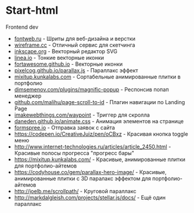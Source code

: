 # Start-html
Frontend dev
<ul>
	<li><a href="fontweb.ru">fontweb.ru</a> - Шриты для веб-дизайна и верстки</li>
	<li><a href="wireframe.cc">wireframe.cc</a> - Отличный сервис для скетчинга</li>
	<li><a href="inkscape.org">inkscape.org</a> - Векторный редактор SVG</li>
	<li><a href="linea.io">linea.io</a> - Тонкие векторные иконки</li>
	<li><a href="fortawesome.github.io">fortawesome.github.io</a> - Векторные иконки</li>
	<li><a href="pixelcog.github.io/parallax.js">pixelcog.github.io/parallax.js</a> - Параллакс эффект</li>
	<li><a href="mixitup.kunkalabs.com">mixitup.kunkalabs.com</a> - Сортабельные анимированные плитки в портфолио</li>
	<li><a href="dimsemenov.com/plugins/magnific-popup">dimsemenov.com/plugins/magnific-popup</a> - Респонсив попап менеджер</li>
	<li><a href="github.com/malihu/page-scroll-to-id">github.com/malihu/page-scroll-to-id</a> - Плагин навигации по Landing Page</li>
	<li><a href="imakewebthings.com/waypoint">imakewebthings.com/waypoint</a> - Триггер для скролла</li>
	<li><a href="daneden.github.io/animate.css">daneden.github.io/animate.css</a> - Анимация элементов на странице</li>
	<li><a href="formspree.io">formspree.io</a> - Отправка заявок с сайта</li>
	<li><a href="https://codepen.io/CreativeJuiz/pen/oCBxz">https://codepen.io/CreativeJuiz/pen/oCBxz</a> - Красивая кнопка toggle меню</li>
	<li><a href="http://www.internet-technologies.ru/articles/article_2450.html">http://www.internet-technologies.ru/articles/article_2450.html</a> - Красивые полосы прогресса "прогресс бары"</li>
	<li><a href="https://mixitup.kunkalabs.com/">https://mixitup.kunkalabs.com/</a> - Красивые, анимированные плитки для портфолио-айтемов</li>
	<li><a href="https://codyhouse.co/gem/parallax-hero-image/">https://codyhouse.co/gem/parallax-hero-image/</a> - Красивые, анимированные плитки c 3D паралакс эффектом для портфолио-айтемов</li>
	<li><a href="http://joelb.me/scrollpath/">http://joelb.me/scrollpath/</a> - Круговой параллакс</li>
	<li><a href="http://markdalgleish.com/projects/stellar.js/docs/">http://markdalgleish.com/projects/stellar.js/docs/</a> - Ещё один параллакс</li>
<ul>
